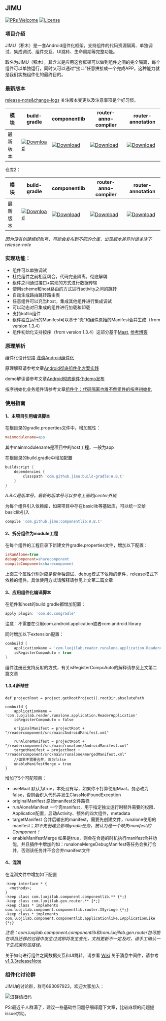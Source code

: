 ## JIMU

[![PRs Welcome](https://img.shields.io/badge/PRs-welcome-brightgreen.svg)](https://github.com/luojilab/DDComponentForAndroid/pulls)
[![License](https://img.shields.io/badge/License-Apache%202.0-orange.svg)](https://github.com/luojilab/DDComponentForAndroid/blob/master/LICENSE) 

### 项目介绍
JIMU（积木）是一套Android组件化框架，支持组件的代码资源隔离、单独调试、集成调试、组件交互、UI跳转、生命周期等完整功能。

取名为JIMU（积木），其含义是应用这套框架可以做到组件之间的完全隔离，每个组件可以单独运行，同时又可以通过“接口”任意拼接成一个完成APP，这种能力就是我们实施组件化的最终目的。

### 最新版本

[release-note&change-logs](https://github.com/mqzhangw/JIMU/releases) 关注版本变更以及注意事项是个好习惯。

模块|build-gradle|componentlib|router-anno-compiler|router-annotation
---|---|---|---|---
最新版本|[![Download](https://api.bintray.com/packages/zhmqq0527/compbuild/build-gradle/images/download.svg)](https://bintray.com/zhmqq0527/compbuild/build-gradle/_latestVersion)|[![Download](https://api.bintray.com/packages/zhmqq0527/compbuild/componentlib/images/download.svg)](https://bintray.com/zhmqq0527/compbuild/componentlib/_latestVersion)|[![Download](https://api.bintray.com/packages/zhmqq0527/compbuild/router-anno-compiler/images/download.svg)](https://bintray.com/zhmqq0527/compbuild/router-anno-compiler/_latestVersion)|[![Download](https://api.bintray.com/packages/zhmqq0527/compbuild/router-annotation/images/download.svg)](https://bintray.com/zhmqq0527/compbuild/router-annotation/_latestVersion)

仓库2：

模块|build-gradle|componentlib|router-anno-compiler|router-annotation
---|---|---|---|---
最新版本|[![Download](https://api.bintray.com/packages/leobert-lan-oss/maven/build-gradle/images/download.svg)](https://api.bintray.com/packages/leobert-lan-oss/maven/build-gradle/_latestVersion)|[![Download](https://api.bintray.com/packages/leobert-lan-oss/maven/componentlib/images/download.svg)](https://bintray.com/leobert-lan-oss/maven/componentlib/_latestVersion)|[![Download](https://api.bintray.com/packages/leobert-lan-oss/maven/router-anno-compiler/images/download.svg)](https://bintray.com/leobert-lan-oss/maven/router-anno-compiler/_latestVersion)|[![Download](https://api.bintray.com/packages/leobert-lan-oss/maven/router-annotation/images/download.svg)](https://bintray.com/leobert-lan-oss/maven/router-annotation/_latestVersion)

*因为没有创建组织账号，可能会发布到不同的仓库，出现版本差异时请关注下release-note*

### 实现功能：
- 组件可以单独调试
- 杜绝组件之前相互耦合，代码完全隔离，彻底解耦
- 组件之间通过接口+实现的方式进行数据传输
- 使用scheme和host路由的方式进行activity之间的跳转
- 自动生成路由跳转路由表
- 任意组件可以充当host，集成其他组件进行集成调试
- 可以动态对已集成的组件进行加载和卸载
- 支持kotlin组件
- 组件独立运行的Manifest可以基于“壳”和组件原始的Manifest合并生成（from version 1.3.4）
- 组件初始化支持按序（from version 1.3.4）这部分基于[Maat](https://github.com/leobert-lan/Maat), [参考博客](https://juejin.im/post/6884492604370026503/)


### 原理解析
组件化设计思路 [浅谈Android组件化](https://mp.weixin.qq.com/s/RAOjrpie214w0byRndczmg)

原理解释请参考文章[Android彻底组件化方案实践](http://www.jianshu.com/p/1b1d77f58e84)

demo解读请参考文章[Android彻底组件化demo发布](http://www.jianshu.com/p/59822a7b2fad)

按序初始化业务组件请参考文章[组件化：代码隔离也难不倒组件的按序初始化 ](https://juejin.im/post/6884492604370026503/)

### 使用指南
#### 1、主项目引用编译脚本
在根目录的gradle.properties文件中，增加属性：

```ini
mainmodulename=app
```
其中mainmodulename是项目中的host工程，一般为app

在根目录的build.gradle中增加配置

```gradle
buildscript {
    dependencies {
        classpath 'com.github.jimu:build-gradle:A.B.C'
    }
}
```
*A.B.C是版本号，最新的版本号可以参考上面的jcenter外链*

为每个组件引入依赖库，如果项目中存在basiclib等基础库，可以统一交给basiclib引入

```gradle
compile 'com.github.jimu:componentlib:A.B.C'
```

#### 2、拆分组件为module工程
在每个组件的工程目录下新建文件gradle.properties文件，增加以下配置：

```ini
isRunAlone=true
debugComponent=sharecomponent
compileComponent=sharecomponent
```
上面三个属性分别对应是否单独调试、debug模式下依赖的组件，release模式下依赖的组件。具体使用方式请解释请参见上文第二篇文章

#### 3、应用组件化编译脚本
在组件和host的build.gradle都增加配置：

```gradle
apply plugin: 'com.dd.comgradle'
```

注意：不需要在引用com.android.application或者com.android.library

同时增加以下extension配置：

```gradle
combuild {
    applicationName = 'com.luojilab.reader.runalone.application.ReaderApplication'
    isRegisterCompoAuto = true
}
```
组件注册还支持反射的方式，有关isRegisterCompoAuto的解释请参见上文第二篇文章

##### 1.3.4新特性

```
def projectRoot = project.getRootProject().rootDir.absolutePath

combuild {
    applicationName = 'com.luojilab.reader.runalone.application.ReaderApplication'
    isRegisterCompoAuto = false

    originalManifest = projectRoot + "/readercomponent/src/main/AndroidManifest.xml"

    runAloneManifest = projectRoot + "/readercomponent/src/main/runalone/AndroidManifest.xml"
    targetManifest = projectRoot + "/readercomponent/src/main/runalone/mergedManifest.xml"
    //如果不需要合并，改为false
    enableManifestMerge = true
}

```

增加了5个可配项目：

* useMaat 默认为true，本处没有写，如果你不打算使用Maat，务必改为false，否则会织入代码并发生ClassNotFoundException
* originalManifest 原始manifest文件路径
* runAloneManifest 一个壳manifest，用于指定独立运行时额外需要的权限、Application配置，启动Activity、额外的四大组件，metadata
* targetManifest 合并后输出的manifest，需要先创建文件，runalone使用的manifest；*如不先创建会影响gradle任务，被认为是一个缺失manifest的Component！*
* enableManifestMerge 如果是true，则会在合适的时机执行manifest合并功能，并且插件中增加的如：runaloneMergeDebugManifest等任务会执行合并，否则该任务并不会合并manifest文件

#### 4、混淆
在混淆文件中增加如下配置

```
-keep interface * {
  <methods>;
}
-keep class com.luojilab.component.componentlib.** {*;}
-keep class com.luojilab.gen.router.** {*;}
-keep class * implements com.luojilab.component.componentlib.router.ISyringe {*;}
-keep class * implements com.luojilab.component.componentlib.applicationlike.IApplicationLike {*;}

```

*注意：com.luojilab.component.componentlib和com.luojilab.gen.router包可能在项目迁移的过程中发生过或即将发生变化，文档更新不一定及时，请手工确认一下生成类的包路径。*

关于如何进行组件之间数据交互和UI跳转，请参看 [Wiki](https://github.com/mqzhangw/JIMU/wiki)
关于消息中间件，请参考[v1.3.3releaseNote](https://github.com/mqzhangw/JIMU/releases/tag/v1.3.3)


### 组件化讨论群
JIMU的讨论群，群号693097923，欢迎大家加入：

![进群请扫码](https://upload-images.jianshu.io/upload_images/6650461-6adc3ed96ebd8d70.png?imageMogr2/auto-orient/strip%7CimageView2/2/w/1240)

PS:最近千人群满了，建议一些基础性问题仔细琢磨下文章，比较麻烦的问题提issue求助。
